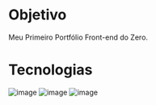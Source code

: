 # Objetivo
Meu Primeiro Portfólio Front-end do Zero.

# Tecnologias
![image](https://github.com/andrefelipepp/Portfolio/assets/144925799/a840f391-e4f9-4e83-aab3-380a079d05af) ![image](https://github.com/andrefelipepp/Portfolio/assets/144925799/ec5f9ba4-f00d-47de-9fb3-21dab5abe9a7) ![image](https://github.com/andrefelipepp/Portfolio/assets/144925799/a9a51eef-2ef9-4aeb-8bd1-f3fac2d15696)



